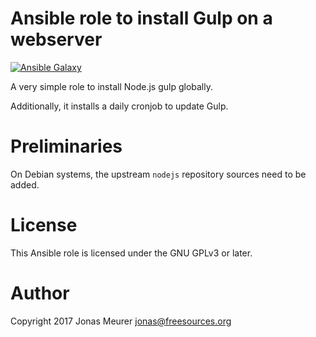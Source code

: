 # Ansible role to install Gulp on a webserver

[![Ansible Galaxy](http://img.shields.io/badge/ansible--galaxy-gulp-blue.svg)](https://galaxy.ansible.com/mejo-/gulp/)

A very simple role to install Node.js gulp globally.

Additionally, it installs a daily cronjob to update Gulp.

# Preliminaries

On Debian systems, the upstream `nodejs` repository sources need to be added.

# License

This Ansible role is licensed under the GNU GPLv3 or later.

# Author

Copyright 2017 Jonas Meurer <jonas@freesources.org>
